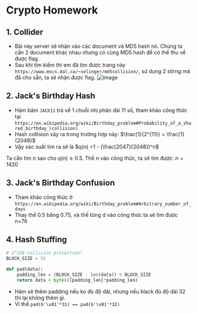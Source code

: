 # Crypto Homework #

## 1. Collider
- Bài này server sẽ nhận vào các document và MD5 hash nó. Chúng ta cần 2 document khác nhau nhưng có cùng MD5 hash để có thể thu về được flag. <br>
- Sau khi tìm kiếm thì em đã tìm được trang này ```https://www.mscs.dal.ca/~selinger/md5collision/```, sử dụng 2 stirng mà đã cho sẵn, ta sẽ nhận được flag.
![image](https://github.com/PeanutButter6996/WannaOne/assets/109911533/ac3493f0-edd4-48c1-91d9-bca72dfbecb3)

## 2. Jack's Birthday Hash
- Hàm băm ```JACK11``` trả về 1 chuỗi nhị phân dài 11 số, tham khảo công thức tại ```https://en.wikipedia.org/wiki/Birthday_problem#Probability_of_a_shared_birthday_(collision)```
- Hash collision xảy ra trong trường hợp này: $\frac{1}{2^{11}} = \frac{1}{2048}$
- Vậy xác suất tìm ra sẽ là $q(n) =1 - (\frac{2047}{2048})^n$

Ta cần tìm $n$ sao cho $q(n) \ge 0.5$. Thế n vào công thức, ta sẽ tìm được: $n = 1420$

## 3. Jack's Birthday Confusion
- Tham khảo công thức ở ```https://en.wikipedia.org/wiki/Birthday_problem#Arbitrary_number_of_days```
- Thay thế 0.5 bằng 0.75, và thế từng d vào công thức ta sẽ tìm được n=76

## 4. Hash Stuffing
```python
# 2^128 collision protection!
BLOCK_SIZE = 32

def pad(data):
    padding_len = (BLOCK_SIZE - len(data)) % BLOCK_SIZE
    return data + bytes([padding_len]*padding_len)
```
- Hàm sẽ thêm padding nếu ko đủ độ dài, nhưng nếu black đủ độ dài 32 thì lại không thêm gì.
- Vì thế ```pad(b'\x01'*31) == pad(b'\x01'*32)```
